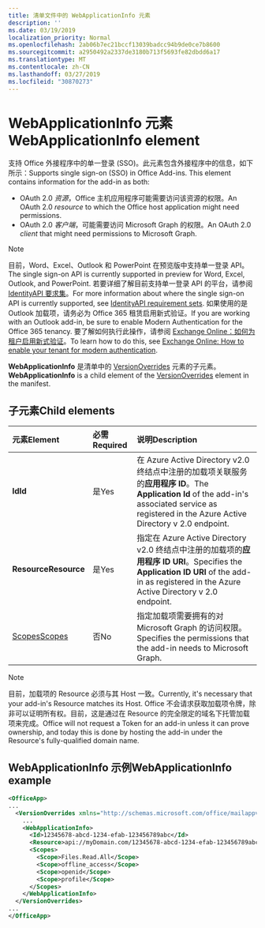```yaml
---
title: 清单文件中的 WebApplicationInfo 元素
description: ''
ms.date: 03/19/2019
localization_priority: Normal
ms.openlocfilehash: 2ab06b7ec21bccf13039badcc94b9de0ce7b8600
ms.sourcegitcommit: a2950492a2337de3180b713f5693fe82dbdd6a17
ms.translationtype: MT
ms.contentlocale: zh-CN
ms.lasthandoff: 03/27/2019
ms.locfileid: "30870273"
---
```

# <a name="webapplicationinfo-element"></a><span data-ttu-id="899d5-102">WebApplicationInfo 元素</span><span class="sxs-lookup"><span data-stu-id="899d5-102">WebApplicationInfo element</span></span>

<span data-ttu-id="899d5-103">支持 Office 外接程序中的单一登录 (SSO)。此元素包含外接程序中的信息，如下所示：</span><span class="sxs-lookup"><span data-stu-id="899d5-103">Supports single sign-on (SSO) in Office Add-ins. This element contains information for the add-in as both:</span></span>

- <span data-ttu-id="899d5-104">OAuth 2.0 *资源*，Office 主机应用程序可能需要访问该资源的权限。</span><span class="sxs-lookup"><span data-stu-id="899d5-104">An OAuth 2.0 *resource* to which the Office host application might need permissions.</span></span>
- <span data-ttu-id="899d5-105">OAuth 2.0 *客户端*，可能需要访问 Microsoft Graph 的权限。</span><span class="sxs-lookup"><span data-stu-id="899d5-105">An OAuth 2.0 *client* that might need permissions to Microsoft Graph.</span></span>

> [!NOTE]
> <span data-ttu-id="899d5-106">目前，Word、Excel、Outlook 和 PowerPoint 在预览版中支持单一登录 API。</span><span class="sxs-lookup"><span data-stu-id="899d5-106">The single sign-on API is currently supported in preview for Word, Excel, Outlook, and PowerPoint.</span></span> <span data-ttu-id="899d5-107">若要详细了解目前支持单一登录 API 的平台，请参阅 [IdentityAPI 要求集](/office/dev/add-ins/reference/requirement-sets/identity-api-requirement-sets)。</span><span class="sxs-lookup"><span data-stu-id="899d5-107">For more information about where the single sign-on API is currently supported, see [IdentityAPI requirement sets](/office/dev/add-ins/reference/requirement-sets/identity-api-requirement-sets).</span></span> <span data-ttu-id="899d5-108">如果使用的是 Outlook 加载项，请务必为 Office 365 租赁启用新式验证。</span><span class="sxs-lookup"><span data-stu-id="899d5-108">If you are working with an Outlook add-in, be sure to enable Modern Authentication for the Office 365 tenancy.</span></span> <span data-ttu-id="899d5-109">要了解如何执行此操作，请参阅 [Exchange Online：如何为租户启用新式验证](https://social.technet.microsoft.com/wiki/contents/articles/32711.exchange-online-how-to-enable-your-tenant-for-modern-authentication.aspx)。</span><span class="sxs-lookup"><span data-stu-id="899d5-109">To learn how to do this, see [Exchange Online: How to enable your tenant for modern authentication](https://social.technet.microsoft.com/wiki/contents/articles/32711.exchange-online-how-to-enable-your-tenant-for-modern-authentication.aspx).</span></span>

<span data-ttu-id="899d5-110">**WebApplicationInfo** 是清单中的 [VersionOverrides](versionoverrides.md) 元素的子元素。</span><span class="sxs-lookup"><span data-stu-id="899d5-110">**WebApplicationInfo** is a child element of the [VersionOverrides](versionoverrides.md) element in the manifest.</span></span>  

## <a name="child-elements"></a><span data-ttu-id="899d5-111">子元素</span><span class="sxs-lookup"><span data-stu-id="899d5-111">Child elements</span></span>

|  <span data-ttu-id="899d5-112">元素</span><span class="sxs-lookup"><span data-stu-id="899d5-112">Element</span></span> |  <span data-ttu-id="899d5-113">必需</span><span class="sxs-lookup"><span data-stu-id="899d5-113">Required</span></span>  |  <span data-ttu-id="899d5-114">说明</span><span class="sxs-lookup"><span data-stu-id="899d5-114">Description</span></span>  |
|:-----|:-----|:-----|
|  <span data-ttu-id="899d5-115">**Id**</span><span class="sxs-lookup"><span data-stu-id="899d5-115">**Id**</span></span>    |  <span data-ttu-id="899d5-116">是</span><span class="sxs-lookup"><span data-stu-id="899d5-116">Yes</span></span>   |  <span data-ttu-id="899d5-117">在 Azure Active Directory v2.0 终结点中注册的加载项关联服务的**应用程序 ID**。</span><span class="sxs-lookup"><span data-stu-id="899d5-117">The **Application Id** of the add-in's associated service as registered in the Azure Active Directory v 2.0 endpoint.</span></span>|
|  <span data-ttu-id="899d5-118">**Resource**</span><span class="sxs-lookup"><span data-stu-id="899d5-118">**Resource**</span></span>  |  <span data-ttu-id="899d5-119">是</span><span class="sxs-lookup"><span data-stu-id="899d5-119">Yes</span></span>   |  <span data-ttu-id="899d5-120">指定在 Azure Active Directory v2.0 终结点中注册的加载项的**应用程序 ID URI**。</span><span class="sxs-lookup"><span data-stu-id="899d5-120">Specifies the **Application ID URI** of the add-in as registered in the Azure Active Directory v 2.0 endpoint.</span></span>|
|  [<span data-ttu-id="899d5-121">Scopes</span><span class="sxs-lookup"><span data-stu-id="899d5-121">Scopes</span></span>](scopes.md)                |  <span data-ttu-id="899d5-122">否</span><span class="sxs-lookup"><span data-stu-id="899d5-122">No</span></span>  |  <span data-ttu-id="899d5-123">指定加载项需要拥有的对 Microsoft Graph 的访问权限。</span><span class="sxs-lookup"><span data-stu-id="899d5-123">Specifies the permissions that the add-in needs to Microsoft Graph.</span></span>  |

> [!NOTE] 
> <span data-ttu-id="899d5-124">目前，加载项的 Resource 必须与其 Host 一致。</span><span class="sxs-lookup"><span data-stu-id="899d5-124">Currently, it's necessary that your add-in's Resource matches its Host.</span></span> <span data-ttu-id="899d5-125">Office 不会请求获取加载项令牌，除非可以证明所有权。目前，这是通过在 Resource 的完全限定的域名下托管加载项来完成。</span><span class="sxs-lookup"><span data-stu-id="899d5-125">Office will not request a Token for an add-in unless it can prove ownership, and today this is done by hosting the add-in under the Resource's fully-qualified domain name.</span></span>

## <a name="webapplicationinfo-example"></a><span data-ttu-id="899d5-126">WebApplicationInfo 示例</span><span class="sxs-lookup"><span data-stu-id="899d5-126">WebApplicationInfo example</span></span>

```xml
<OfficeApp>
...
  <VersionOverrides xmlns="http://schemas.microsoft.com/office/mailappversionoverrides" xsi:type="VersionOverridesV1_0">
    ...
    <WebApplicationInfo>
      <Id>12345678-abcd-1234-efab-123456789abc</Id>
      <Resource>api://myDomain.com/12345678-abcd-1234-efab-123456789abc<Resource>
      <Scopes>
        <Scope>Files.Read.All</Scope>
        <Scope>offline_access</Scope>
        <Scope>openid</Scope>
        <Scope>profile</Scope>        
      </Scopes>
    </WebApplicationInfo>
  </VersionOverrides>
...
</OfficeApp>
```
